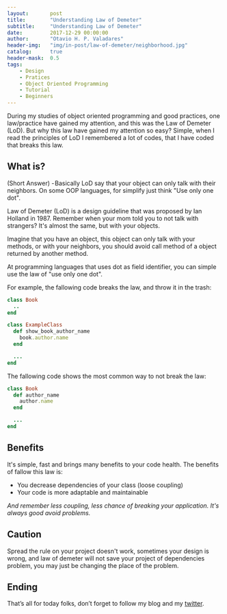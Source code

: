 ```yaml
---
layout:       post
title:        "Understanding Law of Demeter"
subtitle:     "Understanding Law of Demeter"
date:         2017-12-29 00:00:00
author:       "Otavio H. P. Valadares"
header-img:   "img/in-post/law-of-demeter/neighborhood.jpg"
catalog:      true
header-mask:  0.5
tags:
    - Design
    - Pratices
    - Object Oriented Programming
    - Tutorial
    - Beginners
---
```


During my studies of object oriented programming and good practices, one law/practice have gained my attention, and this was the Law of Demeter (LoD). But why this law have gained my attention so easy? Simple, when I read the principles of LoD I remembered a lot of codes, that I have coded that breaks this law.

## What is?

(Short Answer) - Basically LoD say that your object can only talk with their neighbors. On some OOP languages, for simplify just think "Use only one dot".

Law of Demeter (LoD) is a design guideline that was proposed by Ian Holland in 1987. Remember when your mom told you to not talk with strangers? It's almost the same, but with your objects.

Imagine that you have an object, this object can only talk with your methods, or with your neighbors, you should avoid call method of a object returned by another method.

At programming languages that uses dot as field identifier, you can simple use the law of "use only one dot".

For example, the fallowing code breaks the law, and throw it in the trash:

```ruby
class Book
  ..
end

class ExampleClass
  def show_book_author_name
    book.author.name
  end

  ...
end
```

The fallowing code shows the most common way to not break the law:

```ruby
class Book
  def author_name
    author.name
  end

  ...
end
```

## Benefits

It's simple, fast and brings many benefits to your code health. The benefits of fallow this law is:

* You decrease dependencies of your class (loose coupling)
* Your code is more adaptable and maintainable

*And remember less coupling, less chance of breaking your application. It's always good avoid problems.*

## Caution

Spread the rule on your project doesn't work, sometimes your design is wrong, and law of demeter will not save your project of dependencies problem, you may just be changing the place of the problem.

## Ending

That’s all for today folks, don’t forget to follow my blog and my
[twitter](https://twitter.com/valadaresotavio).
